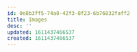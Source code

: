 ```yaml
---
id: 0e8b3ff5-74a8-42f3-8f23-6b76832faff2
title: Images
desc: ''
updated: 1611437466537
created: 1611437466537
---
```


